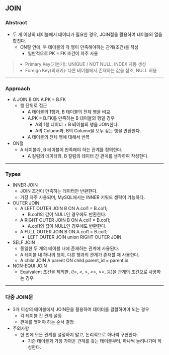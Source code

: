 ## JOIN

### Abstract

- 두 개 이상의 테이블에서 데이터가 필요한 경우, JOIN절을 활용하여 테이블의 열을 합친다. 
  - ON절 안에, 두 테이블의 각 행이 만족해야하는 관계(조건)을 작성
    - 일반적으로 PK = FK 조건이 자주 사용

> - Primary Key(기본키): UNIQUE / NOT NULL, INDEX 자동 생성
> - Foreign Key(외래키): 다른 테이블에서 존재하는 값을 참조, NULL 허용

---

### Approach

- A JOIN B ON A.PK = B.FK
  - 행 단위로 접근
    - A 테이블의 1행과, B 테이블의 전체 행을 비교
    - A.PK = B.FK를 만족하는 B 테이블의 행일 경우
      - A의 1행 데이터 + B 테이블의 행을 JOIN한다. 
      - A의 Column과, B의 Column을 모두 갖는 행을 반환한다. 
    - A 테이블의 전체 행에 대해서 반복
- ON절
  - A 테이블과, B 테이블이 만족해야 하는 관계를 정의한다. 
    - A 칼럼의 데이터와, B 칼럼의 데이터 간 관계를 생각하여 작성한다. 

---

### Types

- INNER JOIN
  - JOIN 조건이 만족하는 데이터만 반환한다. 
  - 가장 자주 사용되며, MySQL에서는 INNER 키워드 생략이 가능하다. 
- OUTER JOIN
  - A LEFT OUTER JOIN B ON A.col1 = B.col1;
    - B.col1의 값이 NULL인 경우에도 반환한다. 
  - A RIGHT OUTER JOIN B ON A.col1 = B.col1;
    - A.col1의 값이 NULL인 경우에도 반환한다. 
  - A FULL OUTER JOIN B ON A.col1 = B.col1;
    - LEFT OUTER JOIN union RIGHT OUTER JOIN
- SELF JOIN
  - 동일한 두 개의 테이블 내에 존재하는 관계에 사용된다. 
  - A 테이블 내 하나의 행이, 다른 행과의 관계가 존재할 때 사용한다. 
  - A child JOIN A parent ON child.parent_id = parent.id
- NON-EQUI JOIN
  - Equivalent 조건을 제외한, (!=, <, >, <=, >=, 등)을 관계의 조건으로 사용하는 경우

---

### 다중 JOIN문

- 3개 이상의 테이블에서 JOIN문을 활용하여 데이터를 결합하여야 되는 경우
  - 각 테이블 간 관계 설정
  - 관계를 맺어야 하는 순서 결정
- 주의사항
  - 한 번에 모든 관계를 설정하지 말고, 논리적으로 하나씩 구현한다. 
    - 기준 테이블과 가장 가까운 관계를 갖는 테이블부터, 하나씩 늘려나가며 작성한다. 